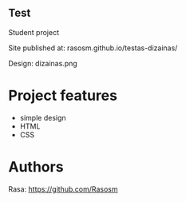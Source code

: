 ## Test
Student project

Site published at: rasosm.github.io/testas-dizainas/

Design: dizainas.png

# Project features
- simple design
- HTML
- CSS

# Authors
Rasa: https://github.com/Rasosm